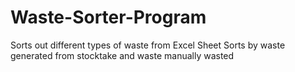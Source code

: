 # Waste-Sorter-Program

Sorts out different types of waste from Excel Sheet
Sorts by waste generated from stocktake and waste manually wasted
